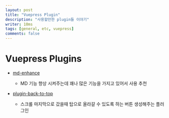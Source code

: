 ```yaml
---
layout: post
title: "Vuepress Plugin"
description: "사용할만한 plugin들 이야기"
writer: 10ms
tags: [general, etc, vuepress]
comments: false
---
```


# Vuepress Plugins

* [md-enhance](https://vuepress-theme-hope.github.io/v1/md-enhance/)
  * MD 기능 향상 시켜주는데 꽤나 많은 기능을 가지고 있어서 사용 추천

* [plugin-back-to-top](https://github.com/vuejs/vuepress/tree/master/packages/%40vuepress/plugin-back-to-top#readme)
  * 스크롤 마지막으로 갔을때 탑으로 올라갈 수 있도록 하는 버튼 생성해주는 플러그인

